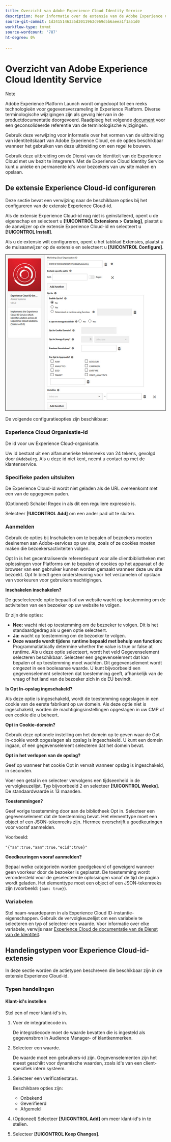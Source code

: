```yaml
---
title: Overzicht van Adobe Experience Cloud Identity Service
description: Meer informatie over de extensie van de Adobe Experience Cloud Identity Service in Adobe Experience Platform.
source-git-commit: 1d3415146335d3011963c969d5b6aeea1f1a51d0
workflow-type: tm+mt
source-wordcount: '787'
ht-degree: 0%

---
```


# Overzicht van Adobe Experience Cloud Identity Service

>[!NOTE]
>
>Adobe Experience Platform Launch wordt omgedoopt tot een reeks technologieën voor gegevensverzameling in Experience Platform. Diverse terminologische wijzigingen zijn als gevolg hiervan in de productdocumentatie doorgevoerd. Raadpleeg het volgende [document](../../../term-updates.md) voor een geconsolideerde referentie van de terminologische wijzigingen.

Gebruik deze verwijzing voor informatie over het vormen van de uitbreiding van identiteitskaart van Adobe Experience Cloud, en de opties beschikbaar wanneer het gebruiken van deze uitbreiding om een regel te bouwen.

Gebruik deze uitbreiding om de Dienst van de Identiteit van de Experience Cloud met uw bezit te integreren. Met de Experience Cloud Identity Service kunt u unieke en permanente id&#39;s voor bezoekers van uw site maken en opslaan.

## De extensie Experience Cloud-id configureren

Deze sectie bevat een verwijzing naar de beschikbare opties bij het configureren van de extensie Experience Cloud-id.

Als de extensie Experience Cloud-id nog niet is geïnstalleerd, opent u de eigenschap en selecteert u **[!UICONTROL Extensions > Catalog]**, plaatst u de aanwijzer op de extensie Experience Cloud-id en selecteert u **[!UICONTROL Install]**.

Als u de extensie wilt configureren, opent u het tabblad Extensies, plaatst u de muisaanwijzer op de extensie en selecteert u **[!UICONTROL Configure]**.

![](../../../images/optin.jpg)

De volgende configuratieopties zijn beschikbaar:

### Experience Cloud Organisatie-id

De id voor uw Experience Cloud-organisatie.

Uw id bestaat uit een alfanumerieke tekenreeks van 24 tekens, gevolgd door `@AdobeOrg`. Als u deze id niet kent, neemt u contact op met de klantenservice.

### Specifieke paden uitsluiten

De Experience Cloud-id wordt niet geladen als de URL overeenkomt met een van de opgegeven paden.

(Optioneel) Schakel Regex in als dit een reguliere expressie is.

Selecteer **[!UICONTROL Add]** om een ander pad uit te sluiten.

### Aanmelden

Gebruik de opties bij Inschakelen om te bepalen of bezoekers moeten deelnemen aan Adobe-services op uw site, zoals of ze cookies moeten maken die bezoekersactiviteiten volgen.

Opt In is het gecentraliseerde referentiepunt voor alle clientbibliotheken met oplossingen voor Platforms om te bepalen of cookies op het apparaat of de browser van een gebruiker kunnen worden gemaakt wanneer deze uw site bezoekt. Opt In biedt geen ondersteuning voor het verzamelen of opslaan van voorkeuren voor gebruikersmachtigingen.

**Inschakelen inschakelen?**

De geselecteerde optie bepaalt of uw website wacht op toestemming om de activiteiten van een bezoeker op uw website te volgen.

Er zijn drie opties:

* **Nee:** wacht niet op toestemming om de bezoeker te volgen. Dit is het standaardgedrag als u geen optie selecteert.
* **Ja:** wacht op toestemming om de bezoeker te volgen.
* **Deze waarde wordt tijdens runtime bepaald met behulp van function:** Programmatiatically determine whether the value is true or false at runtime. Als u deze optie selecteert, wordt het veld Gegevenselement selecteren beschikbaar. Selecteer een gegevenselement dat kan bepalen of op toestemming moet wachten. Dit gegevenselement wordt omgezet in een booleaanse waarde. U kunt bijvoorbeeld een gegevenselement selecteren dat toestemming geeft, afhankelijk van de vraag of het land van de bezoeker zich in de EU bevindt.

**Is Opt In-opslag ingeschakeld?**

Als deze optie is ingeschakeld, wordt de toestemming opgeslagen in een cookie van de eerste fabrikant op uw domein. Als deze optie niet is ingeschakeld, worden de machtigingsinstellingen opgeslagen in uw CMP of een cookie die u beheert.

**Opt in Cookie-domein?**

Gebruik deze optionele instelling om het domein op te geven waar de Opt in-cookie wordt opgeslagen als opslag is ingeschakeld. U kunt een domein ingaan, of een gegevenselement selecteren dat het domein bevat.

**Opt in het verlopen van de opslag?**

Geef op wanneer het cookie Opt in vervalt wanneer opslag is ingeschakeld, in seconden.

Voer een getal in en selecteer vervolgens een tijdseenheid in de vervolgkeuzelijst. Typ bijvoorbeeld 2 en selecteer **[!UICONTROL Weeks]**. De standaardwaarde is 13 maanden.

**Toestemmingen?**

Geef vorige toestemming door aan de bibliotheek Opt in. Selecteer een gegevenselement dat de toestemming bevat. Het elementtype moet een object of een JSON-tekenreeks zijn. Hiermee overschrijft u goedkeuringen voor vooraf aanmelden.

Voorbeeld:

`"{"aa":true,"aam":true,"ecid":true}"`

**Goedkeuringen vooraf aanmelden?**

Bepaal welke categorieën worden goedgekeurd of geweigerd wanneer geen voorkeur door de bezoeker is geplaatst. De toestemming wordt verondersteld voor de geselecteerde oplossingen vanaf de tijd de pagina wordt geladen. Het elementtype moet een object of een JSON-tekenreeks zijn (voorbeeld: `{aam: true}`).

### Variabelen

Stel naam-waardeparen in als Experience Cloud ID-instantie-eigenschappen. Gebruik de vervolgkeuzelijst om een variabele te selecteren en typ of selecteer een waarde. Voor informatie over elke variabele, verwijs naar [Experience Cloud de documentatie van de Dienst van de Identiteit](https://experiencecloud.adobe.com/resources/help/en_US/mcvid/mcvid-overview.html).

## Handelingstypen voor Experience Cloud-id-extensie

In deze sectie worden de actietypen beschreven die beschikbaar zijn in de extensie Experience Cloud-id.

### Typen handelingen

#### Klant-id&#39;s instellen

Stel een of meer klant-id&#39;s in.

1. Voer de integratiecode in.

   De integratiecode moet de waarde bevatten die is ingesteld als gegevensbron in Audience Manager- of klantkenmerken.

1. Selecteer een waarde.

   De waarde moet een gebruikers-id zijn. Gegevenselementen zijn het meest geschikt voor dynamische waarden, zoals id&#39;s van een client-specifiek intern systeem.

1. Selecteer een verificatiestatus.

   Beschikbare opties zijn:

   * Onbekend
   * Geverifieerd
   * Afgemeld

1. (Optioneel) Selecteer **[!UICONTROL Add]** om meer klant-id&#39;s in te stellen.
1. Selecteer **[!UICONTROL Keep Changes]**.
